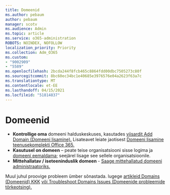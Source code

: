 ```yaml
---
title: Domeenid
ms.author: pebaum
author: pebaum
manager: scotv
ms.audience: Admin
ms.topic: article
ms.service: o365-administration
ROBOTS: NOINDEX, NOFOLLOW
localization_priority: Priority
ms.collection: Adm_O365
ms.custom:
- "9002909"
- "5589"
ms.openlocfilehash: 2bcda244f8fcb465c8864fdd00dbc7505273c80f
ms.sourcegitcommit: 8bc60ec34bc1e40685e3976576e04a2623f63a7c
ms.translationtype: MT
ms.contentlocale: et-EE
ms.lasthandoff: 04/15/2021
ms.locfileid: "51814837"
---
```

# <a name="domains"></a>Domeenid

- **Kontrollige oma** domeeni halduskeskuses, kasutades [viisardit Add Domain (Domeeni lisamine).](https://admin.microsoft.com/Adminportal#/Domains/Wizard) Lisateavet leiate jaotisest [Domeeni lisamine teenusekomplekti Office 365.](https://docs.microsoft.com/microsoft-365/admin/setup/add-domain?view=o365-worldwide)
- **Kasutusel on domeen** – peate teise organisatsiooni sisse logima ja [domeeni eemaldama;](https://docs.microsoft.com/microsoft-365/admin/get-help-with-domains/remove-a-domain?view=o365-worldwide) seejärel lisage see sellele organisatsioonile.
- **Mittehallatav / iseteeninduslik domeen**  -  [Saage mittehallatud domeeni administraatoriks.](https://docs.microsoft.com/azure/active-directory/users-groups-roles/domains-admin-takeover)

Muul juhul proovige probleem ümber sõnastada. lugege [artikleid Domains (Domeenid) KKK](https://docs.microsoft.com/microsoft-365/admin/setup/domains-faq?view=o365-worldwide) [või Troubleshoot Domains Issues (Domeenide probleemide tõrkeotsing).](https://docs.microsoft.com/microsoft-365/admin/get-help-with-domains/find-and-fix-issues?view=o365-worldwide)

